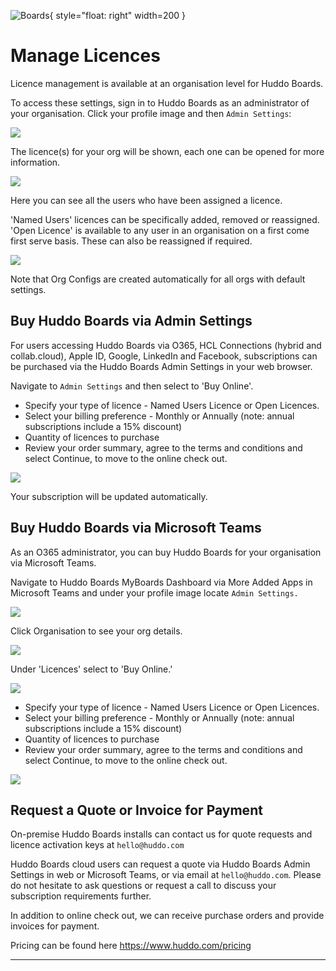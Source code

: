 ![Boards](../../assets/images/boards-logo.jpg){ style="float: right" width=200 }

# Manage Licences

Licence management is available at an organisation level for Huddo Boards.

To access these settings, sign in to Huddo Boards as an administrator of your organisation.
Click your profile image and then `Admin Settings`:

![](img/config-manage_org_new.png)

The licence(s) for your org will be shown, each one can be opened for more information.

![](img/org-licence.png)

Here you can see all the users who have been assigned a licence.

'Named Users' licences can be specifically added, removed or reassigned.
'Open Licence' is available to any user in an organisation on a first come first serve basis. These can also be reassigned if required.

![](img/config-manage-licence.png)

Note that Org Configs are created automatically for all orgs with default settings.

## Buy Huddo Boards via Admin Settings

For users accessing Huddo Boards via O365, HCL Connections (hybrid and collab.cloud), Apple ID, Google, LinkedIn and Facebook, subscriptions can be purchased via the Huddo Boards Admin Settings in your web browser.

Navigate to `Admin Settings` and then select to 'Buy Online'.

- Specify your type of licence - Named Users Licence or Open Licences.
- Select your billing preference - Monthly or Annually (note: annual subscriptions include a 15% discount)
- Quantity of licences to purchase
- Review your order summary, agree to the terms and conditions and select Continue, to move to the online check out.

![](img/licence-subscription-purchase.png)  

Your subscription will be updated automatically.

## Buy Huddo Boards via Microsoft Teams

As an O365 administrator, you can buy Huddo Boards for your organisation via Microsoft Teams.

Navigate to Huddo Boards MyBoards Dashboard via More Added Apps in Microsoft Teams and under your profile image locate `Admin Settings.`

![](img/buy-kudosboards-msteams1.png)

Click Organisation to see your org details.

![](img/buy-kudosboards-msteams2.png)

Under 'Licences' select to 'Buy Online.'

 ![](img/buy-kudosboards-msteams3.png)

 - Specify your type of licence - Named Users Licence or Open Licences.
 - Select your billing preference - Monthly or Annually (note: annual subscriptions include a 15% discount)
 - Quantity of licences to purchase
 - Review your order summary, agree to the terms and conditions and select Continue, to move to the online check out.

 ![](img/buy-kudosboards-msteams4.png)


## Request a Quote or Invoice for Payment

On-premise Huddo Boards installs can contact us for quote requests and licence activation keys at `hello@huddo.com`

Huddo Boards cloud users can request a quote via Huddo Boards Admin Settings in web or Microsoft Teams, or via email at `hello@huddo.com`. Please do not hesitate to ask questions or request a call to discuss your subscription requirements further.

In addition to online check out, we can receive purchase orders and provide invoices for payment.

Pricing can be found here https://www.huddo.com/pricing





---
